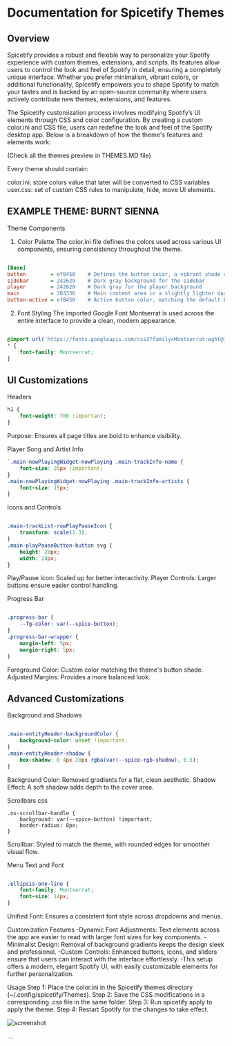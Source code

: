 # Documentation for Spicetify Themes

## Overview
Spicetify provides a robust and flexible way to personalize your Spotify experience with custom themes, extensions, and scripts. Its features allow users to control the look and feel of Spotify in detail, ensuring a completely unique interface. Whether you prefer minimalism, vibrant colors, or additional functionality, Spicetify empowers you to shape Spotify to match your tastes and is backed by an open-source community where users actively contribute new themes, extensions, and features.

The Spicetify customization process involves modifying Spotify’s UI elements through CSS and color configuration. By creating a custom color.ini and CSS file, users can redefine the look and feel of the Spotify desktop app. Below is a breakdown of how the theme's features and elements work:

(Check all the themes preview in THEMES.MD file)

Every theme should contain:

color.ini: store colors value that later will be converted to CSS variables
user.css: set of custom CSS rules to manipulate, hide, move UI elements.


## EXAMPLE THEME: BURNT SIENNA

Theme Components
1. Color Palette
The color.ini file defines the colors used across various UI components, ensuring consistency throughout the theme.

```ini

[Base]
button        = ef8450    # Defines the button color, a vibrant shade of orange
sidebar       = 242629    # Dark gray background for the sidebar
player        = 242629    # Dark gray for the player background
main          = 303336    # Main content area in a slightly lighter dark gray
button-active = ef8450    # Active button color, matching the default button color

```

2. Font Styling
The imported Google Font Montserrat is used across the entire interface to provide a clean, modern appearance.

``` css

@import url('https://fonts.googleapis.com/css2?family=Montserrat:wght@100;900&display=swap');
* {
    font-family: Montserrat;
}
```

## UI Customizations
Headers

```css
h1 {
    font-weight: 700 !important;
}
```
Purpose: Ensures all page titles are bold to enhance visibility.

Player Song and Artist Info
```css
`.main-nowPlayingWidget-nowPlaying .main-trackInfo-name {
    font-size: 20px !important;
}
.main-nowPlayingWidget-nowPlaying .main-trackInfo-artists {
    font-size: 15px;
}
```

Icons and Controls
```css

.main-trackList-rowPlayPauseIcon {
    transform: scale(1.3);
}
.main-playPauseButton-button svg {
    height: 28px;
    width: 28px;
}
```
Play/Pause Icon: Scaled up for better interactivity.
Player Controls: Larger buttons ensure easier control handling.


Progress Bar
```css

.progress-bar {
    --fg-color: var(--spice-button);
}
.progress-bar-wrapper {
    margin-left: 5px;
    margin-right: 5px;
}
```
Foreground Color: Custom color matching the theme's button shade.
Adjusted Margins: Provides a more balanced look.


## Advanced Customizations
Background and Shadows
```css

.main-entityHeader-backgroundColor {
    background-color: unset !important;
}
.main-entityHeader-shadow {
    box-shadow: 0 4px 20px rgba(var(--spice-rgb-shadow), 0.5);
}
```
Background Color: Removed gradients for a flat, clean aesthetic.
Shadow Effect: A soft shadow adds depth to the cover area.

Scrollbars
css
```
.os-scrollbar-handle {
    background: var(--spice-button) !important;
    border-radius: 8px;
}
```
Scrollbar: Styled to match the theme, with rounded edges for smoother visual flow.

Menu Text and Font
```css

.ellipsis-one-line {
    font-family: Montserrat;
    font-size: 14px;
}
```
Unified Font: Ensures a consistent font style across dropdowns and menus.

Customization Features
-Dynamic Font Adjustments: Text elements across the app are easier to read with larger font sizes for key components.
-Minimalist Design: Removal of background gradients keeps the design sleek and professional.
-Custom Controls: Enhanced buttons, icons, and sliders ensure that users can interact with the interface effortlessly.
-This setup offers a modern, elegant Spotify UI, with easily customizable elements for further personalization.

Usage
Step 1: Place the color.ini in the Spicetify themes directory (~/.config/spicetify/Themes).
Step 2: Save the CSS modifications in a corresponding .css file in the same folder.
Step 3: Run spicetify apply to apply the theme.
Step 4: Restart Spotify for the changes to take effect.



![screenshot](https://github.com/user-attachments/assets/69d6d7d3-c567-482f-9483-5c436b56f954)

...
